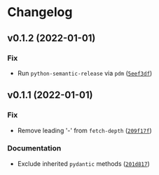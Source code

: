 # Changelog

<!--next-version-placeholder-->

## v0.1.2 (2022-01-01)
### Fix
* Run `python-semantic-release` via `pdm` ([`5eef3df`](https://github.com/jaynewey/py-unite-db/commit/5eef3df55e973eb02bfa2cd9131e35ee0f909483))

## v0.1.1 (2022-01-01)
### Fix
* Remove leading '-' from `fetch-depth` ([`209f17f`](https://github.com/jaynewey/py-unite-db/commit/209f17f9d211e574a0c2629f26fa48de48c486ce))

### Documentation
* Exclude inherited `pydantic` methods ([`201d817`](https://github.com/jaynewey/py-unite-db/commit/201d817c8c2b9035ceadd65c158c3aab2c48d9c4))
